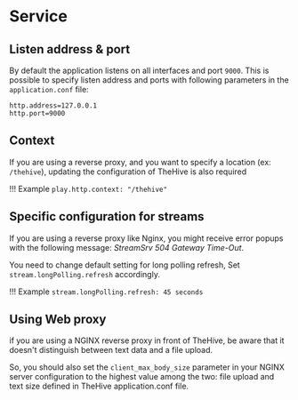 # Service

## Listen address & port

By default the application listens on all interfaces and port `9000`.  This is possible to specify listen address and ports with following parameters in the `application.conf` file: 

```
http.address=127.0.0.1
http.port=9000
```


## Context

If you are using a reverse proxy, and you want to specify a location (ex: `/thehive`), updating the configuration of TheHive is also required


!!! Example
    ```
    play.http.context: "/thehive"
    ```

## Specific configuration for streams

If you are using a reverse proxy like Nginx, you might receive error popups with the following message: _StreamSrv 504 Gateway Time-Out_. 

You need to change default setting for long polling refresh,  Set `stream.longPolling.refresh` accordingly.

!!! Example
    ```
    stream.longPolling.refresh: 45 seconds
    ```

## Using Web proxy 

if you are using a NGINX reverse proxy in front of TheHive, be aware that it doesn't distinguish between text data and a file upload. 

So, you should also set the `client_max_body_size` parameter in your NGINX server configuration to the highest value among the two: file upload and text size defined in TheHive application.conf file.